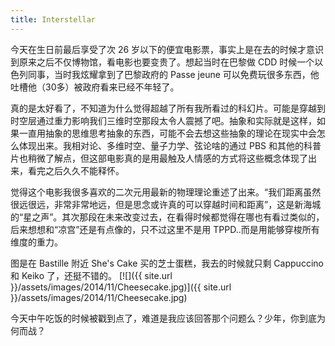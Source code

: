 ```yaml
---
title: Interstellar
---
```


今天在生日前最后享受了次 26 岁以下的便宜电影票，事实上是在去的时候才意识到原来之后不仅博物馆，看电影也要变贵了。想起当时在巴黎做 CDD 时候一个以色列同事，当时我炫耀拿到了巴黎政府的 Passe jeune 可以免费玩很多东西，他吐槽他（30多）被政府看来已经不年轻了。

真的是太好看了，不知道为什么觉得超越了所有我所看过的科幻片。可能是穿越到时空层通过重力影响我们三维时空那段太令人震撼了吧。抽象和实际就是这样，如果一直用抽象的思维思考抽象的东西，可能不会去想这些抽象的理论在现实中会怎么体现出来。我相对论、多维时空、量子力学、弦论啥的通过 PBS 和其他的科普片也稍微了解点，但这部电影真的是用最触及人情感的方式将这些概念体现了出来，看完之后久久不能释怀。

觉得这个电影我很多喜欢的二次元用最新的物理理论重述了出来。“我们距离虽然很远很远，非常非常地远，但是思念或许真的可以穿越时间和距离”，这是新海城的“星之声”。其次那段在未来改变过去，在看得时候都觉得在哪也有看过类似的，后来想想和“凉宫”还是有点像的，只不过这里不是用 TPPD..而是用能够穿梭所有维度的重力。

图是在 Bastille 附近 She's Cake 买的芝士蛋糕，我去的时候就只剩 Cappuccino 和 Keiko 了，还挺不错的。
[![]({{ site.url }}/assets/images/2014/11/Cheesecake.jpg)]({{ site.url }}/assets/images/2014/11/Cheesecake.jpg)

今天中午吃饭的时候被戳到点了，难道是我应该回答那个问题么？少年，你到底为何而战？
